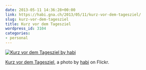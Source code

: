 ```yaml
---
date: 2013-05-11 14:36:28+00:00
link: https://habi.gna.ch/2013/05/11/kurz-vor-dem-tagesziel/
slug: kurz-vor-dem-tagesziel
title: Kurz vor dem Tagesziel
wordpress_id: 3104
categories:
- personal
---
```



[![Kurz vor dem Tagesziel by habi](https://static.flickr.com/7401/8729008282_7420423d62.jpg)](https://www.flickr.com/photos/habi/8729008282/)  

[Kurz vor dem Tagesziel](https://www.flickr.com/photos/habi/8729008282/), a photo by [habi](https://www.flickr.com/photos/habi/) on Flickr.

